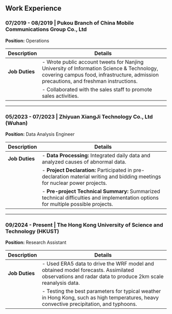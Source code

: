 ## Work Experience

### 07/2019 - 08/2019 | Pukou Branch of China Mobile Communications Group Co., Ltd
**Position:** Operations

| Description   | Details                                                                                 |
|---------------|-----------------------------------------------------------------------------------------|
| **Job Duties**| - Wrote public account tweets for Nanjing University of Information Science & Technology, covering campus food, infrastructure, admission precautions, and freshman instructions. |
|               | - Collaborated with the sales staff to promote sales activities.                         |

---

### 05/2023 - 07/2023 | Zhiyuan XiangJi Technology Co., Ltd (Wuhan)
**Position:** Data Analysis Engineer

| Description   | Details                                                                                     |
|---------------|---------------------------------------------------------------------------------------------|
| **Job Duties**| - **Data Processing:** Integrated daily data and analyzed causes of abnormal data.         |
|               | - **Project Declaration:** Participated in pre-declaration material writing and bidding meetings for nuclear power projects. |
|               | - **Pre-project Technical Summary:** Summarized technical difficulties and implementation options for multiple possible projects. |

---

### 09/2024 - Present | The Hong Kong University of Science and Technology (HKUST)
**Position:** Research Assistant

| Description   | Details                                                                                   |
|---------------|-------------------------------------------------------------------------------------------|
| **Job Duties**| - Used ERA5 data to drive the WRF model and obtained model forecasts. Assimilated observations and radar data to produce 2km scale reanalysis data. |
|               | - Testing the best parameters for typical weather in Hong Kong, such as high temperatures, heavy convective precipitation, and typhoons. |
